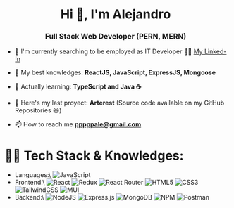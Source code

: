 <h1 align="center">Hi 👋, I'm Alejandro</h1>
<h3 align="center">Full Stack Web Developer (PERN, MERN)</h3>

- 🚀 I'm currently searching to be employed as IT Developer 👨‍💻 [My Linked-In](https://www.linkedin.com/in/alejandro-h%C3%A9ctor-palavecino-579b251aa/)

- 🧙 My best knowledges: **ReactJS, JavaScript, ExpressJS, Mongoose**

- 🌱 Actually learning: **TypeScript and Java ☕**

- 💪 Here's my last proyect: **Arterest** (Source code available on my GitHub Repositories 😃)

- 📫 How to reach me **pppppale@gmail.com**

<p align="left">
</p>

# 👨‍🔬 Tech Stack & Knowledges:
- Languages:\ 
![JavaScript](https://img.shields.io/badge/javascript-%23323330.svg?style=for-the-badge&logo=javascript&logoColor=%23F7DF1E) 
- Frontend:\ 
![React](https://img.shields.io/badge/react-%2320232a.svg?style=for-the-badge&logo=react&logoColor=%2361DAFB) ![Redux](https://img.shields.io/badge/redux-%23593d88.svg?style=for-the-badge&logo=redux&logoColor=white) ![React Router](https://img.shields.io/badge/React_Router-CA4245?style=for-the-badge&logo=react-router&logoColor=white) ![HTML5](https://img.shields.io/badge/html5-%23E34F26.svg?style=for-the-badge&logo=html5&logoColor=white) ![CSS3](https://img.shields.io/badge/css3-%231572B6.svg?style=for-the-badge&logo=css3&logoColor=white) ![TailwindCSS](https://img.shields.io/badge/tailwindcss-%2338B2AC.svg?style=for-the-badge&logo=tailwind-css&logoColor=white) ![MUI](https://img.shields.io/badge/MUI-%230081CB.svg?style=for-the-badge&logo=material-ui&logoColor=white)
- Backend:\ 
 ![NodeJS](https://img.shields.io/badge/node.js-6DA55F?style=for-the-badge&logo=node.js&logoColor=white) ![Express.js](https://img.shields.io/badge/express.js-%23404d59.svg?style=for-the-badge&logo=express&logoColor=%2361DAFB) ![MongoDB](https://img.shields.io/badge/MongoDB-%234ea94b.svg?style=for-the-badge&logo=mongodb&logoColor=white) ![NPM](https://img.shields.io/badge/NPM-%23000000.svg?style=for-the-badge&logo=npm&logoColor=white) ![Postman](https://img.shields.io/badge/Postman-FF6C37?style=for-the-badge&logo=postman&logoColor=white)
